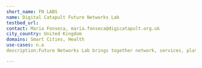 ```yaml
---
short_name: FN LABS
name: Digital Catapult Future Networks Lab
testbed_url: 
contact: Maria Fonseca, maria.fonseca@digicatapult.org.uk
city_country: United Kingdom
domains: Smart Cities, Health
use-cases: n.a
description:Future Networks Lab brings together network, services, platform, and solutions providers in a technology-neutral space to experiment with IoT and 5G technologies. The network has enabled over 700 innovators to experiment with IoT technologies, leading to new products and services being brought to market in the UK and abroad.

---
```

